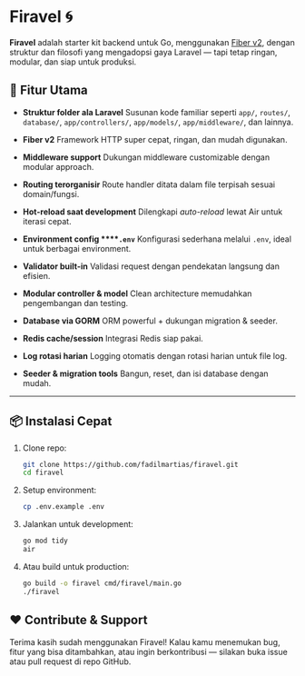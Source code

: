 # Firavel 🌀

**Firavel** adalah starter kit backend untuk Go, menggunakan [Fiber v2](https://gofiber.io/), dengan struktur dan filosofi yang mengadopsi gaya Laravel — tapi tetap ringan, modular, dan siap untuk produksi.

## 🔧 Fitur Utama

* **Struktur folder ala Laravel**
  Susunan kode familiar seperti `app/`, `routes/`, `database/`, `app/controllers/`, `app/models/`, `app/middleware/`, dan lainnya.

* **Fiber v2**
  Framework HTTP super cepat, ringan, dan mudah digunakan.

* **Middleware support**
  Dukungan middleware customizable dengan modular approach.

* **Routing terorganisir**
  Route handler ditata dalam file terpisah sesuai domain/fungsi.

* **Hot-reload saat development**
  Dilengkapi *auto-reload* lewat Air untuk iterasi cepat.

* **Environment config \*\*\*\*`.env`**
  Konfigurasi sederhana melalui `.env`, ideal untuk berbagai environment.

* **Validator built-in**
  Validasi request dengan pendekatan langsung dan efisien.

* **Modular controller & model**
  Clean architecture memudahkan pengembangan dan testing.

* **Database via GORM**
  ORM powerful + dukungan migration & seeder.

* **Redis cache/session**
  Integrasi Redis siap pakai.

* **Log rotasi harian**
  Logging otomatis dengan rotasi harian untuk file log.

* **Seeder & migration tools**
  Bangun, reset, dan isi database dengan mudah.

---

## 📦 Instalasi Cepat

1. Clone repo:

   ```bash
   git clone https://github.com/fadilmartias/firavel.git
   cd firavel
   ```
2. Setup environment:

   ```bash
   cp .env.example .env
   ```
3. Jalankan untuk development:

   ```bash
   go mod tidy
   air
   ```
4. Atau build untuk production:

   ```bash
   go build -o firavel cmd/firavel/main.go
   ./firavel
   ```

## ❤️ Contribute & Support

Terima kasih sudah menggunakan Firavel!
Kalau kamu menemukan bug, fitur yang bisa ditambahkan, atau ingin berkontribusi — silakan buka issue atau pull request di repo GitHub.
